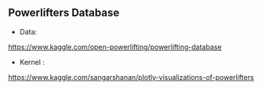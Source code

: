## Powerlifters Database

- Data: 

https://www.kaggle.com/open-powerlifting/powerlifting-database

- Kernel :

https://www.kaggle.com/sangarshanan/plotly-visualizations-of-powerlifters
